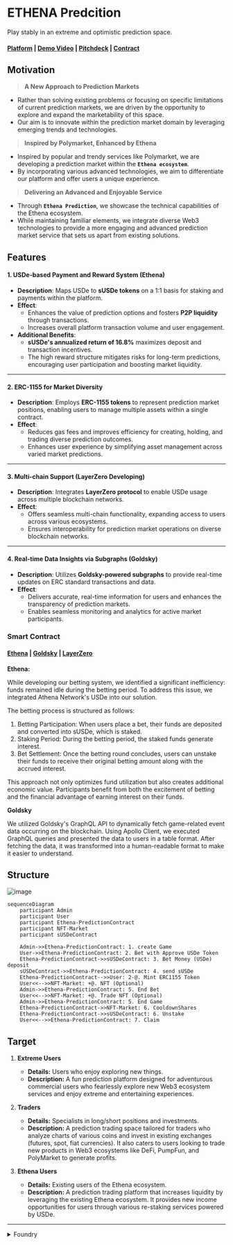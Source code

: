 # ETHENA Predcition
Play stably in an extreme and optimistic prediction space.

#### [Platform]() | [Demo Video]() | [Pitchdeck](https://www.miricanvas.com/v/13y5sgr) | [Contract](https://github.com/hackathemy/ethena-prediction?tab=readme-ov-file#smart-contract)

## Motivation
> **A New Approach to Prediction Markets**
  - Rather than solving existing problems or focusing on specific limitations of current prediction markets, we are driven by the opportunity to explore and expand the marketability of this space.
  - Our aim is to innovate within the prediction market domain by leveraging emerging trends and technologies.

> **Inspired by Polymarket, Enhanced by Ethena**
  - Inspired by popular and trendy services like Polymarket, we are developing a prediction market within the **`Ethena ecosystem`**.
  - By incorporating various advanced technologies, we aim to differentiate our platform and offer users a unique experience.

> **Delivering an Advanced and Enjoyable Service**
  - Through **`Ethena Prediction`**, we showcase the technical capabilities of the Ethena ecosystem.
  - While maintaining familiar elements, we integrate diverse Web3 technologies to provide a more engaging and advanced prediction market service that sets us apart from existing solutions.

## Features
#### **1. USDe-based Payment and Reward System (Ethena)**  
- **Description**: Maps USDe to **sUSDe tokens** on a 1:1 basis for staking and payments within the platform.  
- **Effect**:  
  - Enhances the value of prediction options and fosters **P2P liquidity** through transactions.  
  - Increases overall platform transaction volume and user engagement.  
- **Additional Benefits**:  
  - **sUSDe's annualized return of 16.8%** maximizes deposit and transaction incentives.  
  - The high reward structure mitigates risks for long-term predictions, encouraging user participation and boosting market liquidity.  

---

#### **2. ERC-1155 for Market Diversity**  
- **Description**: Employs **ERC-1155 tokens** to represent prediction market positions, enabling users to manage multiple assets within a single contract.  
- **Effect**:  
  - Reduces gas fees and improves efficiency for creating, holding, and trading diverse prediction outcomes.  
  - Enhances user experience by simplifying asset management across varied market predictions.  

---

#### **3. Multi-chain Support (LayerZero Developing)**  
- **Description**: Integrates **LayerZero protocol** to enable USDe usage across multiple blockchain networks.  
- **Effect**:  
  - Offers seamless multi-chain functionality, expanding access to users across various ecosystems.  
  - Ensures interoperability for prediction market operations on diverse blockchain networks.  

---

#### **4. Real-time Data Insights via Subgraphs (Goldsky)**  
- **Description**: Utilizes **Goldsky-powered subgraphs** to provide real-time updates on ERC standard transactions and data.  
- **Effect**:  
  - Delivers accurate, real-time information for users and enhances the transparency of prediction markets.  
  - Enables seamless monitoring and analytics for active market participants.  

### Smart Contract
#### [Ethena](https://github.com/hackathemy/ethena-prediction/blob/main/script/EthenaPredict.s.sol) | [Goldsky]() | [LayerZero]()

**Ethena:**

While developing our betting system, we identified a significant inefficiency: funds remained idle during the betting period. To address this issue, we integrated Athena Network's USDe into our solution.

The betting process is structured as follows:
1. Betting Participation: When users place a bet, their funds are deposited and converted into sUSDe, which is staked.
2. Staking Period: During the betting period, the staked funds generate interest.
3. Bet Settlement: Once the betting round concludes, users can unstake their funds to receive their original betting amount along with the accrued interest.

This approach not only optimizes fund utilization but also creates additional economic value. Participants benefit from both the excitement of betting and the financial advantage of earning interest on their funds.

**Goldsky**

We utilized Goldsky's GraphQL API to dynamically fetch game-related event data occurring on the blockchain. Using Apollo Client, we executed GraphQL queries and presented the data to users in a table format. After fetching the data, it was transformed into a human-readable format to make it easier to understand.

## Structure
![image](https://github.com/user-attachments/assets/4bc021ee-1692-4a7c-9043-11a955ab3fde)

```mermaid
sequenceDiagram
    participant Admin
    participant User
    participant Ethena-PredictionContract
    participant NFT-Market
    participant sUSDeContract

    Admin->>Ethena-PredictionContract: 1. create Game
    User->>Ethena-PredictionContract: 2. Bet with Approve USDe Token
    Ethena-PredictionContract->>sUSDeContract: 3. Bet Money (USDe) deposit
    sUSDeContract->>Ethena-PredictionContract: 4. send sUSDe
    Ethena-PredictionContract-->>User: 2-@. Mint ERC1155 Token
    User<<-->>NFT-Market: +@. NFT (Optional)
    Admin->>Ethena-PredictionContract: 5. End Bet
    User<<-->>NFT-Market: +@. Trade NFT (Optional)
    Admin->>Ethena-PredictionContract: 5. End Game
    Ethena-PredictionContract->>NFT-Market: 6. CooldownShares
    Ethena-PredictionContract->>sUSDeContract: 6. Unstake
    User<<-->>Ethena-PredictionContract: 7. Claim
```

## Target
1. **Extreme Users**  
   - **Details:** Users who enjoy exploring new things.  
   - **Description:** A fun prediction platform designed for adventurous commercial users who fearlessly explore new Web3 ecosystem services and enjoy extreme and entertaining experiences.  

2. **Traders**  
   - **Details:** Specialists in long/short positions and investments.  
   - **Description:** A prediction trading space tailored for traders who analyze charts of various coins and invest in existing exchanges (futures, spot, fiat currencies). It also caters to users looking to trade new products in Web3 ecosystems like DeFi, PumpFun, and PolyMarket to generate profits.  

3. **Ethena Users**  
   - **Details:** Existing users of the Ethena ecosystem.  
   - **Description:** A prediction trading platform that increases liquidity by leveraging the existing Ethena ecosystem. It provides new income opportunities for users through various re-staking services powered by USDe.

---

<details>
<summary>
  Foundry
</summary>
<div markdown="1">

## Foundry

**Foundry is a blazing fast, portable and modular toolkit for Ethereum application development written in Rust.**

Foundry consists of:

-   **Forge**: Ethereum testing framework (like Truffle, Hardhat and DappTools).
-   **Cast**: Swiss army knife for interacting with EVM smart contracts, sending transactions and getting chain data.
-   **Anvil**: Local Ethereum node, akin to Ganache, Hardhat Network.
-   **Chisel**: Fast, utilitarian, and verbose solidity REPL.

## Documentation

https://book.getfoundry.sh/

## Usage

### Build

```shell
$ forge build
```

### Test

```shell
$ forge test
```

### Format

```shell
$ forge fmt
```

### Gas Snapshots

```shell
$ forge snapshot
```

### Anvil

```shell
$ anvil
```

### Deploy

```shell
$ forge script script/ethenaPredict.s.sol --rpc-url <your_rpc_url> --private-key <your_private_key>
```

### Cast

```shell
$ cast <subcommand>
```

### Help

```shell
$ forge --help
$ anvil --help
$ cast --help
```
</div>
</details>
